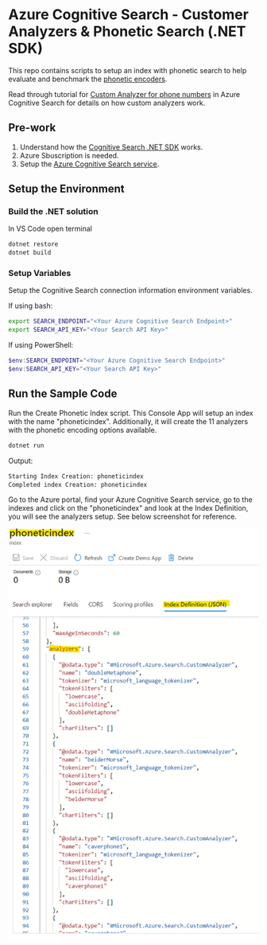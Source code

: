 # Azure Cognitive Search - Customer Analyzers & Phonetic Search (.NET SDK)

This repo contains scripts to setup an index with phonetic search to help evaluate and benchmark the [phonetic encoders](https://docs.microsoft.com/en-us/dotnet/api/azure.search.documents.indexes.models.phoneticencoder?view=azure-dotnet).

Read through tutorial for [Custom Analyzer for phone numbers](https://learn.microsoft.com/en-us/azure/search/tutorial-create-custom-analyzer) in Azure Cognitive Search for details on how custom analyzers work.

## Pre-work

1. Understand how the [Cognitive Search .NET SDK](https://docs.microsoft.com/en-us/dotnet/api/overview/azure/search.documents-readme) works.
1. Azure Sbuscription is needed.
1. Setup the [Azure Cognitive Search service](https://docs.microsoft.com/en-us/azure/search/search-create-service-portal).

## Setup the Environment

### Build the .NET solution

In VS Code open terminal

```bash
dotnet restore
dotnet build
```

### Setup Variables

Setup the Cognitive Search connection information environment variables.

If using bash:

```bash
export SEARCH_ENDPOINT="<Your Azure Cognitive Search Endpoint>"
export SEARCH_API_KEY="<Your Search API Key>"
```

If using PowerShell:

```powershell
$env:SEARCH_ENDPOINT="<Your Azure Cognitive Search Endpoint>"
$env:SEARCH_API_KEY="<Your Search API Key>"
```

## Run the Sample Code

Run the Create Phonetic Index script. This Console App will setup an index with the name "phoneticindex". Additionally, it will create the 11 analyzers with the phonetic encoding options available.

```bash
dotnet run
```

Output:

```bash
Starting Index Creation: phoneticindex
Completed index Creation: phoneticindex
```

Go to the Azure portal, find your Azure Cognitive Search service, go to the indexes and click on the "phoneticindex" and look at the Index Definition, you will see the analyzers setup. See below screenshot for reference.

![index definition](../../images/s1.png)
